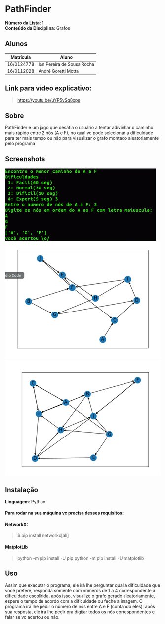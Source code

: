 
# PathFinder

**Número da Lista**: 1<br>
**Conteúdo da Disciplina**: Grafos<br>

## Alunos
|Matrícula | Aluno |
| -- | -- |
| 16/0124778  |  Ian Pereira de Sousa Rocha |
| 16/0112028  |  André Goretti Motta|


## Link para vídeo explicativo:
> https://youtu.be/uYP5vSq8xps

## Sobre 
PathFinder é um jogo que desafia o usuário a tentar adivinhar o caminho mais rápido entre 2 nós (A e F), no qual vc pode selecionar a dificuldade para ter mais tempo ou não para visualizar o grafo montado aleatoriamente pelo programa 

## Screenshots
[![Print1](images/print1.png)](images/print1.png)
[![Print2](images/print2.png)](images/print2.png)
[![Print3](images/print3.png)](images/print3.png)

## Instalação 
**Linguagem**: Python<br>

#### Para rodar na sua máquina vc precisa desses requisitos:
#### NetworkX:
  >  $ pip install networkx[all]

#### MatplotLib
> python -m pip install -U pip
 > python -m pip install -U matplotlib

## Uso 
 Assim que executar o programa, ele irá lhe perguntar qual a dificuldade que você prefere, responda somente com números de 1 a 4 correspondente a dificuldade escolhida, após isso, visualize o grafo gerado aleatoriamente, espere o tempo de acordo com a dificuldade ou feche a imagem. O programa irá lhe pedir o número de nós entre A e F (contando eles), após sua resposta, ele irá lhe pedir pra digitar todos os nós correspondentes e falar se vc acertou ou não.
